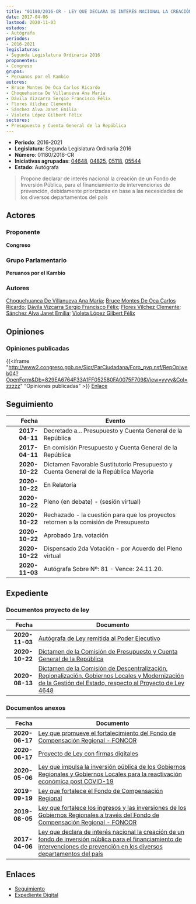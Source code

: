 ```yaml
---
title: "01180/2016-CR - LEY QUE DECLARA DE INTERÉS NACIONAL LA CREACIÓN DE UN FONDO DE INVERSIÓN PÚBLICA, PARA EL FINANCIAMIENTO DE INTERVENCIONES DE PREVENCIÓN, EN LOS DIVERSOS DEPARTAMENTOS DEL PAÍS"
date: 2017-04-06
lastmod: 2020-11-03
estados:
- Autógrafa
periodos:
- 2016-2021
legislaturas:
- Segunda Legislatura Ordinaria 2016
proponentes:
- Congreso
grupos:
- Peruanos por el Kambio
autores:
- Bruce Montes De Oca Carlos Ricardo
- Choquehuanca De Villanueva Ana María
- Dávila Vizcarra Sergio Francisco Félix
- Flores Vílchez Clemente
- Sánchez Alva Janet Emilia
- Violeta López Gilbert Félix
sectores:
- Presupuesto y Cuenta General de la República
---
```

- **Periodo**: 2016-2021
- **Legislatura**: Segunda Legislatura Ordinaria 2016
- **Número**: 01180/2016-CR
- **Iniciativas agrupadas**: [04648](../../04600/04648), [04825](../../04800/04825), [05118](../../05100/05118), [05544](../../05500/05544)
- **Estado**: Autógrafa

> Propone declarar de interés nacional la creación de un Fondo de Inversión Pública, para el financiamiento de intervenciones de prevención, debidamente priorizadas en base a las necesidades de los diversos departamentos del país


## Actores

### Proponente

**Congreso**

### Grupo Parlamentario

**Peruanos por el Kambio**

### Autores

[Choquehuanca De Villanueva Ana María](mailto:mailto:achoquehuanca@congreso.gob.pe); [Bruce Montes De Oca Carlos Ricardo](mailto:mailto:cbruce@congreso.gob.pe); [Dávila Vizcarra Sergio Francisco Félix](mailto:mailto:sdavila@congreso.gob.pe); [Flores Vílchez Clemente](mailto:mailto:cflores@congreso.gob.pe); [Sánchez Alva Janet Emilia](mailto:mailto:jsancheza@congreso.gob.pe); [Violeta López Gilbert Félix](mailto:mailto:gvioleta@congreso.gob.pe)

## Opiniones

### Opiniones publicadas

{{<iframe "http://www2.congreso.gob.pe/Sicr/ParCiudadana/Foro_pvp.nsf/RepOpiweb04?OpenForm&Db=829EA6764F33A1FF052580FA0075F709&View=yyyy&Col=zzzzz" "Opiniones publicadas" >}}
[Enlace](http://www2.congreso.gob.pe/Sicr/ParCiudadana/Foro_pvp.nsf/RepOpiweb04?OpenForm&Db=829EA6764F33A1FF052580FA0075F709&View=yyyy&Col=zzzzz)


## Seguimiento

| Fecha | Evento |
|------:|--------|
| **2017-04-11** | Decretado a... Presupuesto y Cuenta General de la República |
| **2017-04-11** | En comisión Presupuesto y Cuenta General de la República |
| **2020-10-22** | Dictamen Favorable Sustitutorio Presupuesto y Cuenta General de la República Mayoria |
| **2020-10-22** | En Relatoría |
| **2020-10-22** | Pleno (en debate) - (sesión virtual) |
| **2020-10-22** | Rechazado - la cuestión para que los proyectos retornen a la comisión de Presupuesto |
| **2020-10-22** | Aprobado 1ra. votación |
| **2020-10-22** | Dispensado 2da Votación - por Acuerdo del Pleno virtual |
| **2020-11-03** | Autógrafa Sobre Nº: 81 - Vence: 24.11.20. |

## Expediente

### Documentos proyecto de ley

| Fecha | Documento |
|------:|-----------|
| **2020-11-03** | [Autógrafa de Ley remitida al Poder Ejecutivo](http://www.leyes.congreso.gob.pe/Documentos/2016_2021/Autografas/Ley_y_de_Resolucion_Legislativa/AU0118020201103.pdf) |
| **2020-10-22** | [Dictamen de la Comisión de Presupuesto y Cuenta General de la República](https://leyes.congreso.gob.pe/Documentos/2016_2021/Dictamenes/Proyectos_de_Ley/01180DC17MAY-20201022.pdf) |
| **2020-08-13** | [Dictamen de la Comisión de Descentralización, Regionalización, Gobiernos Locales y Modernización de la Gestión del Estado, respecto al Proyecto de Ley 4648](http://www.leyes.congreso.gob.pe/Documentos/2016_2021/Dictamenes/Proyectos_de_Ley/04648DC08MAY20200813.pdf) |

### Documentos anexos

| Fecha | Documento |
|------:|-----------|
| **2020-06-17** | [Ley que promueve el fortalecimiento del Fondo de Compensación Regional - FONCOR](http://www.leyes.congreso.gob.pe/Documentos/2016_2021/Proyectos_de_Ley_y_de_Resoluciones_Legislativas/PL05544_20200617.pdf) |
| **2020-06-17** | [Proyecto de Ley con firmas digitales](http://www.leyes.congreso.gob.pe/Documentos/2016_2021/Proyectos_de_Ley_y_de_Resoluciones_Legislativas/Proyectos_Firmas_digitales/PL05544.pdf) |
| **2020-05-06** | [Ley que impulsa la inversión pública de los Gobiernos Regionales y Gobiernos Locales para la reactivación económica post COVID-19](http://www.leyes.congreso.gob.pe/Documentos/2016_2021/Proyectos_de_Ley_y_de_Resoluciones_Legislativas/PL05118_20200506.pdf) |
| **2019-09-19** | [Ley que fortalece el Fondo de Compensación Regional](http://www.leyes.congreso.gob.pe/Documentos/2016_2021/Proyectos_de_Ley_y_de_Resoluciones_Legislativas/PL04825_20190919.pdf) |
| **2019-08-05** | [Ley que fortalece los ingresos y las inversiones de los Gobiernos Regionales a través del Fondo de Compensación Regional - FONCOR](http://www.leyes.congreso.gob.pe/Documentos/2016_2021/Proyectos_de_Ley_y_de_Resoluciones_Legislativas/PL0464820190805..pdf) |
| **2017-04-06** | [Ley que declara de interés nacional la creación de un fondo de inversión pública para el financiamiento de intervenciones de prevención en los diversos departamentos del país](http://www.leyes.congreso.gob.pe/Documentos/2016_2021/Proyectos_de_Ley_y_de_Resoluciones_Legislativas/PL0117020170405.pdf) |

## Enlaces

- [Seguimiento](http://www2.congreso.gob.pe/Sicr/TraDocEstProc/CLProLey2016.nsf/f7fff46988ca05b1052578e100829cc7/c6e236ae0a9b9bef052580fa007f786b?OpenDocument)
- [Expediente Digital](http://www2.congreso.gob.pe/Sicr/TraDocEstProc/Expvirt_2011.nsf/visbusqptramdoc1621/01180?opendocument)

